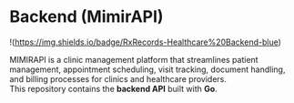 #  Backend (MimirAPI)

!(https://img.shields.io/badge/RxRecords-Healthcare%20Backend-blue)

MIMIRAPI is a clinic management platform that streamlines patient management, appointment scheduling, visit tracking, document handling, and billing processes for clinics and healthcare providers.  
This repository contains the **backend API** built with **Go**.

